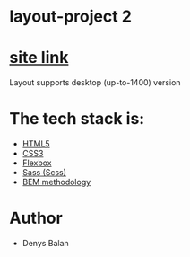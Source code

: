 # layout-project 2

# [site link](https://hogg21.github.io/layout2/)
Layout supports desktop (up-to-1400) version

# The tech stack is:
- [HTML5](https://en.wikipedia.org/wiki/HTML5)
- [CSS3](https://en.wikipedia.org/wiki/Cascading_Style_Sheets)
- [Flexbox](https://en.wikipedia.org/wiki/CSS_Flexible_Box_Layout)
- [Sass (Scss)](https://sass-lang.com/)
- [BEM methodology](https://en.bem.info/methodology/)

# Author
- Denys Balan
